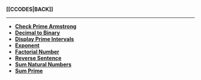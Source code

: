 **[[CCODES|BACK]]**

---
- **[Check Prime Armstrong](CCheckPrimeArmstrong.md)**
- **[Decimal to Binary](CDecimaltoBinary.md)**
- **[Display Prime Intervals](CDisplayPrimeIntervals.md)**
- **[Exponent](CExponent.md)**
- **[Factorial Number](CFactorialNumber.md)**
- **[Reverse Sentence](CReverseSentence.md)**
- **[Sum Natural Numbers](CSumNaturalNumbers.md)**
- **[Sum Prime](CSumPrime.md)**
